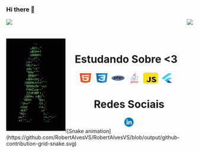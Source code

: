 ### Hi there 👋

<div>
  <img  height="180em" src="https://github-readme-stats.vercel.app/api?username=RobertAlvesVS&show_icons=true&theme=midnight-purple&include_all_commits=true&count_private=true"/>
  <img align="right" height="180em" src="https://github-readme-stats.vercel.app/api/top-langs/?username=RobertAlvesVS&layout=compact&langs_count=16&theme=midnight-purple"/>
</div>
<br>

<div  align="center"> 
  <div style="display: inline_block"><br>
    <img align="left" height="250" alt="coding-time" src="code.gif">
    <h1 align="center">Estudando Sobre <3</h1>
    <img align="center" height="30" width="40" alt="html-icon"  src="html.svg">
    <img align="center" height="30" width="40" alt="css-icon" src="css.svg">
    <img align="center" height="30" width="40" alt="php-icon" src="php.svg">
    <img align="center" height="30" width="40" alt="java-icon" src="java.svg">
    <img align="center" height="30" width="40" alt="js-icon" src="js.svg">
    <img align="center" height="30" width="40" alt="flutter-icon" src="flutter.svg">
   </div>
  <h1 align="center">Redes Sociais</h1>
    <a href = "https://www.linkedin.com/in/robert-alves-316334226/">
      <img width="25" src="linkedin.svg">
    </a>
</div>
![Snake animation](https://github.com/RobertAlvesVS/RobertAlvesVS/blob/output/github-contribution-grid-snake.svg)
